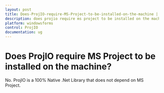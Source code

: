 ```yaml
---
layout: post
title: Does-ProjIO-require-MS-Project-to-be-installed-on-the-machine | Windows Forms | Syncfusion
description: does projio require ms project to be installed on the machine?
platform: windowsforms
control: ProjIO
documentation: ug
---
```


# Does ProjIO require MS Project to be installed on the machine?

No. ProjIO is a 100% Native .Net Library that does not depend on MS Project.

